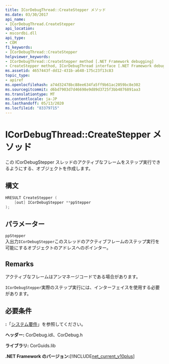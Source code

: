```yaml
---
title: ICorDebugThread::CreateStepper メソッド
ms.date: 03/30/2017
api_name:
- ICorDebugThread.CreateStepper
api_location:
- mscordbi.dll
api_type:
- COM
f1_keywords:
- ICorDebugThread::CreateStepper
helpviewer_keywords:
- ICorDebugThread::CreateStepper method [.NET Framework debugging]
- CreateStepper method, ICorDebugThread interface [.NET Framework debugging]
ms.assetid: 4657443f-dd12-431b-a648-175c23f13c83
topic_type:
- apiref
ms.openlocfilehash: a74d32478bc88ee634fa5ff9b61ac2059bc8e302
ms.sourcegitcommit: d6bd7903d7d46698e9d89d3725f3bb4876891aa3
ms.translationtype: MT
ms.contentlocale: ja-JP
ms.lasthandoff: 05/13/2020
ms.locfileid: "83379715"
---
```

# <a name="icordebugthreadcreatestepper-method"></a>ICorDebugThread::CreateStepper メソッド
この ICorDebugStepper スレッドのアクティブなフレームをステップ実行できるようにする、オブジェクトを作成します。  
  
## <a name="syntax"></a>構文  
  
```cpp  
HRESULT CreateStepper (  
    [out] ICorDebugStepper **ppStepper  
);  
```  
  
## <a name="parameters"></a>パラメーター  
 `ppStepper`  
 入出力`ICorDebugStepper`このスレッドのアクティブフレームのステップ実行を可能にするオブジェクトのアドレスへのポインター。  
  
## <a name="remarks"></a>Remarks  
 アクティブなフレームはアンマネージコードである場合があります。  
  
 `ICorDebugStepper`実際のステップ実行には、インターフェイスを使用する必要があります。  
  
## <a name="requirements"></a>必要条件  
 **:**「[システム要件](../../get-started/system-requirements.md)」を参照してください。  
  
 **ヘッダー:** CorDebug.idl、CorDebug.h  
  
 **ライブラリ:** CorGuids.lib  
  
 **.NET Framework のバージョン:**[!INCLUDE[net_current_v10plus](../../../../includes/net-current-v10plus-md.md)]
